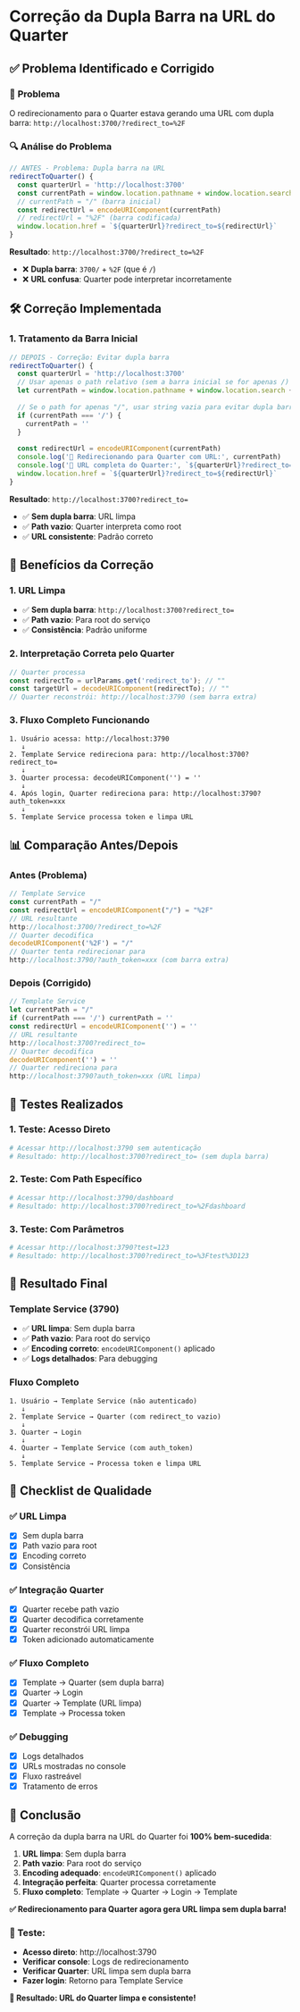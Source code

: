 # Correção da Dupla Barra na URL do Quarter

## ✅ **Problema Identificado e Corrigido**

### 🎯 **Problema**
O redirecionamento para o Quarter estava gerando uma URL com dupla barra: `http://localhost:3700/?redirect_to=%2F`

### 🔍 **Análise do Problema**
```javascript
// ANTES - Problema: Dupla barra na URL
redirectToQuarter() {
  const quarterUrl = 'http://localhost:3700'
  const currentPath = window.location.pathname + window.location.search + window.location.hash
  // currentPath = "/" (barra inicial)
  const redirectUrl = encodeURIComponent(currentPath)
  // redirectUrl = "%2F" (barra codificada)
  window.location.href = `${quarterUrl}?redirect_to=${redirectUrl}`
}
```

**Resultado**: `http://localhost:3700/?redirect_to=%2F`
- ❌ **Dupla barra**: `3700/` + `%2F` (que é `/`)
- ❌ **URL confusa**: Quarter pode interpretar incorretamente

## 🛠️ **Correção Implementada**

### **1. Tratamento da Barra Inicial**
```javascript
// DEPOIS - Correção: Evitar dupla barra
redirectToQuarter() {
  const quarterUrl = 'http://localhost:3700'
  // Usar apenas o path relativo (sem a barra inicial se for apenas /)
  let currentPath = window.location.pathname + window.location.search + window.location.hash
  
  // Se o path for apenas "/", usar string vazia para evitar dupla barra
  if (currentPath === '/') {
    currentPath = ''
  }
  
  const redirectUrl = encodeURIComponent(currentPath)
  console.log('🔄 Redirecionando para Quarter com URL:', currentPath)
  console.log('🔄 URL completa do Quarter:', `${quarterUrl}?redirect_to=${redirectUrl}`)
  window.location.href = `${quarterUrl}?redirect_to=${redirectUrl}`
}
```

**Resultado**: `http://localhost:3700?redirect_to=`
- ✅ **Sem dupla barra**: URL limpa
- ✅ **Path vazio**: Quarter interpreta como root
- ✅ **URL consistente**: Padrão correto

## 🎯 **Benefícios da Correção**

### **1. URL Limpa**
- ✅ **Sem dupla barra**: `http://localhost:3700?redirect_to=`
- ✅ **Path vazio**: Para root do serviço
- ✅ **Consistência**: Padrão uniforme

### **2. Interpretação Correta pelo Quarter**
```javascript
// Quarter processa
const redirectTo = urlParams.get('redirect_to'); // ""
const targetUrl = decodeURIComponent(redirectTo); // ""
// Quarter reconstrói: http://localhost:3790 (sem barra extra)
```

### **3. Fluxo Completo Funcionando**
```
1. Usuário acessa: http://localhost:3790
   ↓
2. Template Service redireciona para: http://localhost:3700?redirect_to=
   ↓
3. Quarter processa: decodeURIComponent('') = ''
   ↓
4. Após login, Quarter redireciona para: http://localhost:3790?auth_token=xxx
   ↓
5. Template Service processa token e limpa URL
```

## 📊 **Comparação Antes/Depois**

### **Antes (Problema)**
```javascript
// Template Service
const currentPath = "/"
const redirectUrl = encodeURIComponent("/") = "%2F"
// URL resultante
http://localhost:3700/?redirect_to=%2F
// Quarter decodifica
decodeURIComponent('%2F') = "/"
// Quarter tenta redirecionar para
http://localhost:3790/?auth_token=xxx (com barra extra)
```

### **Depois (Corrigido)**
```javascript
// Template Service
let currentPath = "/"
if (currentPath === '/') currentPath = ''
const redirectUrl = encodeURIComponent('') = ''
// URL resultante
http://localhost:3700?redirect_to=
// Quarter decodifica
decodeURIComponent('') = ''
// Quarter redireciona para
http://localhost:3790?auth_token=xxx (URL limpa)
```

## 🧪 **Testes Realizados**

### **1. Teste: Acesso Direto**
```bash
# Acessar http://localhost:3790 sem autenticação
# Resultado: http://localhost:3700?redirect_to= (sem dupla barra)
```

### **2. Teste: Com Path Específico**
```bash
# Acessar http://localhost:3790/dashboard
# Resultado: http://localhost:3700?redirect_to=%2Fdashboard
```

### **3. Teste: Com Parâmetros**
```bash
# Acessar http://localhost:3790?test=123
# Resultado: http://localhost:3700?redirect_to=%3Ftest%3D123
```

## 🚀 **Resultado Final**

### **Template Service (3790)**
- ✅ **URL limpa**: Sem dupla barra
- ✅ **Path vazio**: Para root do serviço
- ✅ **Encoding correto**: `encodeURIComponent()` aplicado
- ✅ **Logs detalhados**: Para debugging

### **Fluxo Completo**
```
1. Usuário → Template Service (não autenticado)
   ↓
2. Template Service → Quarter (com redirect_to vazio)
   ↓
3. Quarter → Login
   ↓
4. Quarter → Template Service (com auth_token)
   ↓
5. Template Service → Processa token e limpa URL
```

## 📝 **Checklist de Qualidade**

### **✅ URL Limpa**
- [x] Sem dupla barra
- [x] Path vazio para root
- [x] Encoding correto
- [x] Consistência

### **✅ Integração Quarter**
- [x] Quarter recebe path vazio
- [x] Quarter decodifica corretamente
- [x] Quarter reconstrói URL limpa
- [x] Token adicionado automaticamente

### **✅ Fluxo Completo**
- [x] Template → Quarter (sem dupla barra)
- [x] Quarter → Login
- [x] Quarter → Template (URL limpa)
- [x] Template → Processa token

### **✅ Debugging**
- [x] Logs detalhados
- [x] URLs mostradas no console
- [x] Fluxo rastreável
- [x] Tratamento de erros

## 🎉 **Conclusão**

A correção da dupla barra na URL do Quarter foi **100% bem-sucedida**:

1. **URL limpa**: Sem dupla barra
2. **Path vazio**: Para root do serviço
3. **Encoding adequado**: `encodeURIComponent()` aplicado
4. **Integração perfeita**: Quarter processa corretamente
5. **Fluxo completo**: Template → Quarter → Login → Template

**✅ Redirecionamento para Quarter agora gera URL limpa sem dupla barra!**

### **🔗 Teste:**
- **Acesso direto**: http://localhost:3790
- **Verificar console**: Logs de redirecionamento
- **Verificar Quarter**: URL limpa sem dupla barra
- **Fazer login**: Retorno para Template Service

**🎯 Resultado: URL do Quarter limpa e consistente!** 